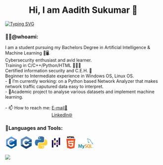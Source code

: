 <h1 align='center'>Hi, I am Aadith Sukumar 👋</h1>

<a href="https://github.com/aadi1011"><img src="https://readme-typing-svg.demolab.com?font=Caveat&size=40&pause=500&color=2EA1D3&center=true&width=935&height=55&lines=Engineering+Student;Cybersecurity+Enthusiast;AI+%26+ML+inclined;Always+Learning;Actor%2C+Thinker%2C+Creator" alt="Typing SVG" /></a></br>
### 👨‍💻@whoami:
I am a student pursuing my Bachelors Degree in Artificial Intelligence & Machine Learning 🧠🖥️. </br>Cybersecurity enthusiast and avid learner. </br>Training in C/C++/Python/HTML 👨🏽‍💻
</br>Certified information security and C.E.H. 🔐
</br>Beginner to Intermediate experience in Windows OS, Linux OS. 
</br>- 🔭 I’m currently working: on a Python based Network Analyzer that makes network traffic caputured data easy to interpret.
</br>- 🔭Academic project to analyse various datasets and implement machine learning.  
</br>- 📫 How to reach me: <a href="mailto:saadith2002@gmail.com">E-mail📧</a> </br> &nbsp;&nbsp;&nbsp;&nbsp;&nbsp;&nbsp;&nbsp;&nbsp;&nbsp;&nbsp;&nbsp;&nbsp;&nbsp;&nbsp;&nbsp;&nbsp;&nbsp;&nbsp;&nbsp;&nbsp;&nbsp;&nbsp;&nbsp;&nbsp;&nbsp;&nbsp;&nbsp;&nbsp;&nbsp;&nbsp;&nbsp;&nbsp;&nbsp;&nbsp;&nbsp;&nbsp;&nbsp;&nbsp;<a href="https://www.linkedin.com/in/aadith-sukumar/">LinkedIn🌐</a>

### 📖Languages and Tools:
<a href="https://www.cprogramming.com" target="_blank"><img src="/Assets/c.png" alt="C Programming" style="width:40px;height:40px;"></a>&nbsp;&nbsp;<a href="https://www.cplusplus.org" target="_blank"><img src="/Assets/cpp.png" alt="C++ Programming" style="width:40px;height:40px;"></a>&nbsp;&nbsp;<a href="https://www.python.org" target="_blank"><img src="/Assets/python.png" alt="C Programming" style="width:40px;height:40px;"></a>&nbsp;&nbsp;<a href="https://pandas.pydata.org" target="_blank"><img src="/Assets/Pandas_logo.svg.png" alt="Pandas - Py" style="width:40px;height:40px;"></a>&nbsp;
<a href="https://html.spec.whatwg.org" target="_blank"><img src="/Assets/html5.png" alt="C Programming" style="width:40px;height:40px;"></a>
<a href="https://www.mysql.com/" target="_blank"><img src="/Assets/mysql.png" alt="C Programming" style="width:50px;"></a>&nbsp;&nbsp;


<!--
### &#x1f4c8;Stats
-->

<a href="https://github.com/aadi1011">
  <img align="center" src="https://github-readme-stats.vercel.app/api?username=aadi1011&theme=github_dark&count_private=true&show_icons=true&hide_rank=true&custom_title=📈Aadith's&nbsp;GitHub&nbsp;Stats&include_all_commits=true" />
</a>
<!--
&nbsp;&nbsp;&nbsp;&nbsp;
<a href="https://github.com/aadi1011">
  <img align="center" src="https://github-readme-stats.vercel.app/api/top-langs/?username=aadi1011&layout=compact&theme=github_dark&langs_count=10" />
</a>
-->

<!--
**aadi1011/aadi1011** is a ✨ _special_ ✨ repository because its `README.md` (this file) appears on your GitHub profile.

Here are some ideas to get you started:

- 🔭 I’m currently working on ...
- 🌱 I’m currently learning ...
- 👯 I’m looking to collaborate on ...
- 🤔 I’m looking for help with ...
- 💬 Ask me about ...
- 📫 How to reach me: ...
- 😄 Pronouns: ...
- ⚡ Fun fact: ...
-->
